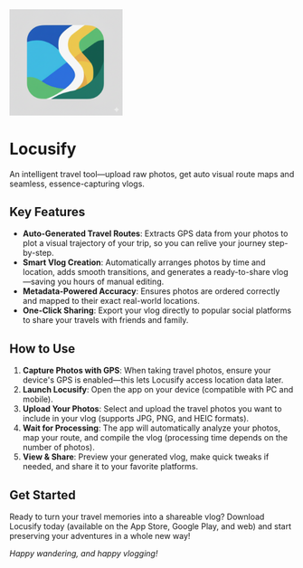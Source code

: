 <img src="./locusify.png" alt="Locusify Logo" width="200">

# Locusify

An intelligent travel tool—upload raw photos, get auto visual route maps and seamless, essence-capturing vlogs.

## Key Features  
- **Auto-Generated Travel Routes**: Extracts GPS data from your photos to plot a visual trajectory of your trip, so you can relive your journey step-by-step.  
- **Smart Vlog Creation**: Automatically arranges photos by time and location, adds smooth transitions, and generates a ready-to-share vlog—saving you hours of manual editing.  
- **Metadata-Powered Accuracy**: Ensures photos are ordered correctly and mapped to their exact real-world locations.  
- **One-Click Sharing**: Export your vlog directly to popular social platforms to share your travels with friends and family.  


## How to Use  
1. **Capture Photos with GPS**: When taking travel photos, ensure your device's GPS is enabled—this lets Locusify access location data later.  
2. **Launch Locusify**: Open the app on your device (compatible with PC and mobile).  
3. **Upload Your Photos**: Select and upload the travel photos you want to include in your vlog (supports JPG, PNG, and HEIC formats).  
4. **Wait for Processing**: The app will automatically analyze your photos, map your route, and compile the vlog (processing time depends on the number of photos).  
5. **View & Share**: Preview your generated vlog, make quick tweaks if needed, and share it to your favorite platforms.  

## Get Started  
Ready to turn your travel memories into a shareable vlog? Download Locusify today (available on the App Store, Google Play, and web) and start preserving your adventures in a whole new way!  

*Happy wandering, and happy vlogging!*